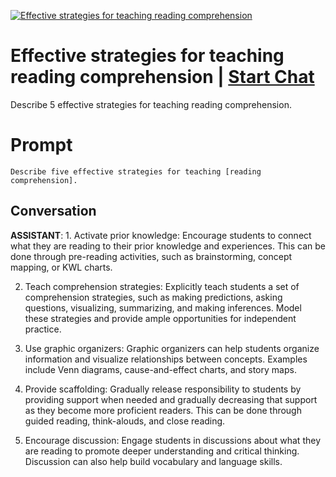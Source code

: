 
[![ Effective strategies for teaching reading comprehension](https://flow-prompt-covers.s3.us-west-1.amazonaws.com/icon/futuristic/futu_9.png)](https://gptcall.net/chat.html?data=%7B%22contact%22%3A%7B%22id%22%3A%22RoNlpKWKb85a0-aUiIOto%22%2C%22flow%22%3Atrue%7D%7D)
#  Effective strategies for teaching reading comprehension | [Start Chat](https://gptcall.net/chat.html?data=%7B%22contact%22%3A%7B%22id%22%3A%22RoNlpKWKb85a0-aUiIOto%22%2C%22flow%22%3Atrue%7D%7D)
Describe 5 effective strategies for teaching reading comprehension.

# Prompt

```
Describe five effective strategies for teaching [reading comprehension].
```

## Conversation

**ASSISTANT**: 1. Activate prior knowledge: Encourage students to connect what they are reading to their prior knowledge and experiences. This can be done through pre-reading activities, such as brainstorming, concept mapping, or KWL charts.



2. Teach comprehension strategies: Explicitly teach students a set of comprehension strategies, such as making predictions, asking questions, visualizing, summarizing, and making inferences. Model these strategies and provide ample opportunities for independent practice.



3. Use graphic organizers: Graphic organizers can help students organize information and visualize relationships between concepts. Examples include Venn diagrams, cause-and-effect charts, and story maps.



4. Provide scaffolding: Gradually release responsibility to students by providing support when needed and gradually decreasing that support as they become more proficient readers. This can be done through guided reading, think-alouds, and close reading.



5. Encourage discussion: Engage students in discussions about what they are reading to promote deeper understanding and critical thinking. Discussion can also help build vocabulary and language skills.


